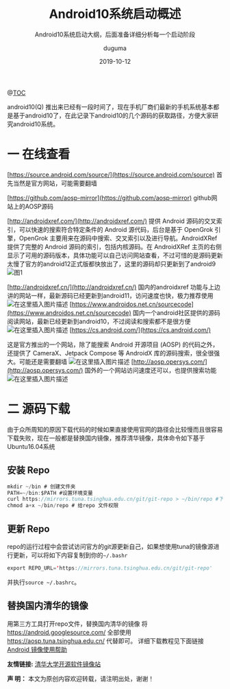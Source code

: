 ﻿---
layout:     post
title:      Android10系统启动概述
subtitle:   Android10系统启动大纲，后面准备详细分析每一个启动阶段
date:       2019-10-12
author:     duguma
header-img: img/article-bg.jpg
top: false
catalog: true
tags:
    - android10源码
    - android
    - framework
---

@[TOC](Android10源码查看和下载)

 android10(Q) 推出来已经有一段时间了，现在手机厂商们最新的手机系统基本都是基于android10了，在此记录下android10的几个源码的获取路径，方便大家研究android10系统。
 # 一 在线查看
 [https://source.android.com/source/](https://source.android.com/source) 
 首先当然是官方网站，可能需要翻墙
 
 [https://github.com/aosp-mirror](https://github.com/aosp-mirror) 
 github网站上的AOSP源码
 
[http://androidxref.com/](http://androidxref.com/) 
提供 Android 源码的交叉索引，可以快速的搜索符合特定条件的 Android 源代码，后台是基于 OpenGrok 引擎，OpenGrok 主要用来在源码中搜索、交叉索引以及进行导航。AndroidXRef 提供了完整的 Android 源码的索引，包括内核源码。在 AndroidXRef 主页的右侧显示了可用的源码版本，具体功能可以自己访问网站查看，不过可惜的是源码更新太慢了官方的android12正式版都快放出了，这里的源码却只更新到了android9
![图1](https://img-blog.csdnimg.cn/37332dfd73ed40c9a6e36c23c141f6f6.png?x-oss-process=image/watermark,type_ZmFuZ3poZW5naGVpdGk,shadow_10,text_aHR0cHM6Ly9ibG9nLmNzZG4ubmV0L2FuZHJvaWRCZXlvbmQ=,size_16,color_FFFFFF,t_70)


[http://androidxref.cn/](http://androidxref.cn/) 
国内的androidxref 功能与上边讲的网站一样，最新源码已经更新到android11，访问速度也快，极力推荐使用
![在这里插入图片描述](https://img-blog.csdnimg.cn/aa8efa92c54f489d8958a84314f181dc.png?x-oss-process=image/watermark,type_ZmFuZ3poZW5naGVpdGk,shadow_10,text_aHR0cHM6Ly9ibG9nLmNzZG4ubmV0L2FuZHJvaWRCZXlvbmQ=,size_16,color_FFFFFF,t_70)
[https://www.androidos.net.cn/sourcecode](https://www.androidos.net.cn/sourcecode) 
国内一个android社区提供的源码阅读网站，最新已经更新到android10，不过阅读和搜索都不是很方便
![在这里插入图片描述](https://img-blog.csdnimg.cn/d10eb65bb2794710a3aaf772d0233e77.png?x-oss-process=image/watermark,type_ZmFuZ3poZW5naGVpdGk,shadow_10,text_aHR0cHM6Ly9ibG9nLmNzZG4ubmV0L2FuZHJvaWRCZXlvbmQ=,size_16,color_FFFFFF,t_70)
[https://cs.android.com/](https://cs.android.com/) 

这是官方推出的一个网站，除了能搜索 Android 开源项目 (AOSP) 的代码之外，还提供了 CameraX、Jetpack Compose 等 AndroidX 库的源码搜索，很全很强大。可能还是需要翻墙
![在这里插入图片描述](https://img-blog.csdnimg.cn/0e4b93a25c08457987b3fceeb3253911.png?x-oss-process=image/watermark,type_ZmFuZ3poZW5naGVpdGk,shadow_10,text_aHR0cHM6Ly9ibG9nLmNzZG4ubmV0L2FuZHJvaWRCZXlvbmQ=,size_16,color_FFFFFF,t_70)
[http://aosp.opersys.com/](http://aosp.opersys.com/) 
国外的一个网站访问速度还可以，也提供搜索功能
![在这里插入图片描述](https://img-blog.csdnimg.cn/d4f24349b26e42e5877b25d0ec10a5f0.png?x-oss-process=image/watermark,type_ZmFuZ3poZW5naGVpdGk,shadow_10,text_aHR0cHM6Ly9ibG9nLmNzZG4ubmV0L2FuZHJvaWRCZXlvbmQ=,size_16,color_FFFFFF,t_70)

# 二 源码下载
由于众所周知的原因下载代码的时候如果直接使用官网的路径会比较慢而且很容易下载失败，现在一般都是替换国内镜像，推荐清华镜像，具体命令如下基于Ubuntu16.04系统

## 安装 Repo
```java
mkdir ~/bin # 创建文件夹
PATH=~/bin:$PATH #设置环境变量
curl https://mirrors.tuna.tsinghua.edu.cn/git/git-repo > ~/bin/repo #下载repro到/bin/repo文件里
chmod a+x ~/bin/repo # 给repo 文件权限
```
## 更新 Repo
repo的运行过程中会尝试访问官方的git源更新自己，如果想使用tuna的镜像源进行更新，可以将如下内容复制到你的`~/.bashr`

```java
export REPO_URL='https://mirrors.tuna.tsinghua.edu.cn/git/git-repo'
```
并执行`source ~/.bashrc`。

## 替换国内清华的镜像
用第三方工具打开repo文件，替换国内清华的镜像
将 https://android.googlesource.com/ 全部使用 https://aosp.tuna.tsinghua.edu.cn/ 代替即可。
详细下载教程见下面链接
[Android 镜像使用帮助](https://mirrors.tuna.tsinghua.edu.cn/help/AOSP/) 



**友情链接:**
[清华大学开源软件镜像站](https://mirrors.tuna.tsinghua.edu.cn/) 

**声        明：**
 本文为原创内容欢迎转载，请注明出处，谢谢！
